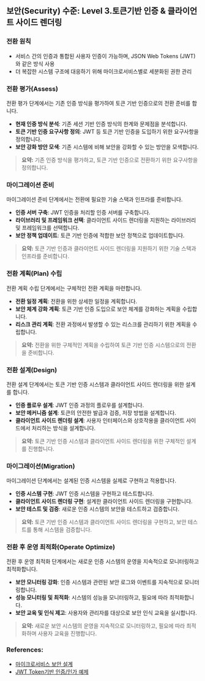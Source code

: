 ## 보안(Security) 수준: Level 3.토큰기반 인증 & 클라이언트 사이드 렌더링

### 전환 원칙
- 서비스 간의 인증과 통합된 사용자 인증이 가능하며, JSON Web Tokens (JWT)와 같은 방식 사용 
- 더 복잡한 시스템 구조에 대응하기 위해 마이크로서비스별로 세분화된 권한 관리

### 전환 평가(Assess)
전환 평가 단계에서는 기존 인증 방식을 평가하여 토큰 기반 인증으로의 전환 준비를 합니다.
- **현재 인증 방식 분석**: 기존 세션 기반 인증 방식의 한계와 문제점을 분석합니다.
- **토큰 기반 인증 요구사항 정의**: JWT 등 토큰 기반 인증을 도입하기 위한 요구사항을 정의합니다.
- **보안 강화 방안 모색**: 기존 시스템에 비해 보안을 강화할 수 있는 방안을 모색합니다.

> **요약:** 기존 인증 방식을 평가하고, 토큰 기반 인증으로 전환하기 위한 요구사항을 정의합니다.

### 마이그레이션 준비
마이그레이션 준비 단계에서는 전환에 필요한 기술 스택과 인프라를 준비합니다.
- **인증 서버 구축**: JWT 인증을 처리할 인증 서버를 구축합니다.
- **라이브러리 및 프레임워크 선택**: 클라이언트 사이드 렌더링을 지원하는 라이브러리 및 프레임워크를 선택합니다.
- **보안 정책 업데이트**: 토큰 기반 인증에 적합한 보안 정책으로 업데이트합니다.

> **요약:** 토큰 기반 인증과 클라이언트 사이드 렌더링을 지원하기 위한 기술 스택과 인프라를 준비합니다.

### 전환 계획(Plan) 수립
전환 계획 수립 단계에서는 구체적인 전환 계획을 마련합니다.
- **전환 일정 계획**: 전환을 위한 상세한 일정을 계획합니다.
- **보안 체계 강화 계획**: 토큰 기반 인증 도입으로 보안 체계를 강화하는 계획을 수립합니다.
- **리스크 관리 계획**: 전환 과정에서 발생할 수 있는 리스크를 관리하기 위한 계획을 수립합니다.

> **요약:** 전환을 위한 구체적인 계획을 수립하여 토큰 기반 인증 시스템으로의 전환을 준비합니다.

### 전환 설계(Design)
전환 설계 단계에서는 토큰 기반 인증 시스템과 클라이언트 사이드 렌더링을 위한 설계를 합니다.
- **인증 플로우 설계**: JWT 인증 과정의 플로우를 설계합니다.
- **보안 메커니즘 설계**: 토큰의 안전한 발급과 검증, 저장 방법을 설계합니다.
- **클라이언트 사이드 렌더링 설계**: 사용자 인터페이스와 상호작용을 클라이언트 사이드에서 처리하는 방식을 설계합니다.

> **요약:** 토큰 기반 인증 시스템과 클라이언트 사이드 렌더링을 위한 구체적인 설계를 진행합니다.

### 마이그레이션(Migration)
마이그레이션 단계에서는 설계된 인증 시스템을 실제로 구현하고 적용합니다.
- **인증 시스템 구현**: JWT 인증 시스템을 구현하고 테스트합니다.
- **클라이언트 사이드 렌더링 구현**: 설계한 클라이언트 사이드 렌더링을 구현합니다.
- **보안 테스트 및 검증**: 새로운 인증 시스템의 보안을 테스트하고 검증합니다.

> **요약:** 토큰 기반 인증 시스템과 클라이언트 사이드 렌더링을 구현하고, 보안 테스트를 통해 시스템을 검증합니다.

### 전환 후 운영 최적화(Operate Optimize)
전환 후 운영 최적화 단계에서는 새로운 인증 시스템의 운영을 지속적으로 모니터링하고 최적화합니다.
- **보안 모니터링 강화**: 인증 시스템과 관련된 보안 로그와 이벤트를 지속적으로 모니터링합니다.
- **성능 모니터링 및 최적화**: 시스템의 성능을 모니터링하고, 필요에 따라 최적화합니다.
- **보안 교육 및 인식 제고**: 사용자와 관리자를 대상으로 보안 인식 교육을 실시합니다.

> **요약:** 새로운 보안 시스템의 운영을 지속적으로 모니터링하고, 필요에 따라 최적화하며 사용자 교육을 진행합니다.

### References:
- <a href="https://www.msaschool.io/operation/design/design-seven/" target="_blank">마이크로서비스 보안 설계</a>
- <a href="https://intro-kor.msaez.io/development/oauth2with-keycloak/" target="_blank">JWT Token기반 인증/인가 예제</a>